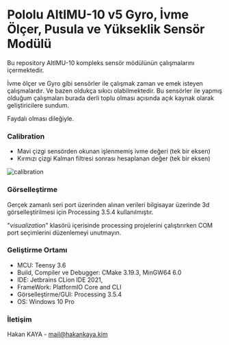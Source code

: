 
# Pololu AltIMU-10 v5 Gyro, İvme Ölçer, Pusula ve Yükseklik Sensör Modülü

Bu repository AltIMU-10 kompleks sensör mödülünün çalışmalarını içermektedir. 

İvme ölçer ve Gyro gibi sensörler ile çalışmak zaman ve emek isteyen çalışmalardır.
Ve bazen oldukça sıkıcı olabilmektedir. Bu sensörler ile yapmış olduğum çalışmaları 
burada derli toplu olması açısında açık kaynak olarak geliştiricilere sundum.

Faydalı olması dileğiyle.

### Calibration

- Mavi çizgi sensörden okunan işlenmemiş ivme değeri (tek bir eksen)
- Kırmızı çizgi Kalman filtresi sonrası hesaplanan değer (tek bir eksen)

![calibration](https://github.com/haknkayaa/Pololu-AltIMU-10-v5/blob/main/images/calibration.jpg)

### Görselleştirme

Gerçek zamanlı seri port üzerinden alınan verileri bilgisayar üzerinde 3d görselleştirilmesi
için Processing 3.5.4 kullanılmıştır.

"*visualization*" klasörü içerisinde processing projelerini çalıştırırken COM port seçimlerini
düzenlemeyi unutmayın.

### Geliştirme Ortamı
 - MCU: Teensy 3.6 
 - Build, Compiler ve Debugger: CMake 3.19.3, MinGW64 6.0
 - IDE: Jetbrains CLion IDE 2021,
 - FrameWork: PlatformIO Core and CLI
 - Görselleştirme/GUI:  Processing 3.5.4
 - OS: Windows 10 Pro 

### İletişim

Hakan KAYA - mail@hakankaya.kim

